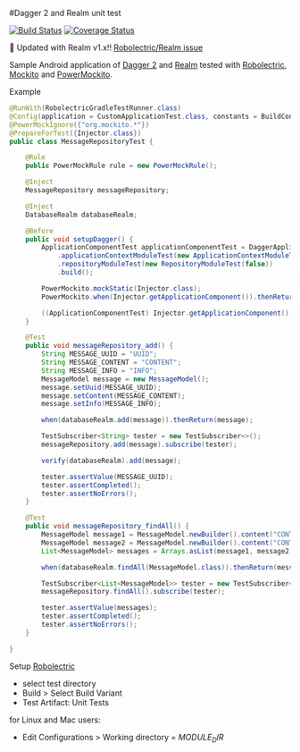 #Dagger 2 and Realm unit test

[![Build Status](https://travis-ci.org/niqdev/dagger-realm-test.svg?branch=master)](https://travis-ci.org/niqdev/dagger-realm-test)
[![Coverage Status](https://coveralls.io/repos/github/niqdev/dagger-realm-test/badge.svg?branch=master)](https://coveralls.io/github/niqdev/dagger-realm-test?branch=master)

:tada: Updated with Realm v1.x!! [Robolectric/Realm issue](https://github.com/robolectric/robolectric/issues/1389)

Sample Android application of [Dagger 2](http://google.github.io/dagger/) and [Realm](https://realm.io/docs/java/latest/) tested with [Robolectric](http://robolectric.org/), [Mockito](http://mockito.org/) and [PowerMockito](https://github.com/jayway/powermock).

Example
```java
@RunWith(RobolectricGradleTestRunner.class)
@Config(application = CustomApplicationTest.class, constants = BuildConfig.class, sdk = 21)
@PowerMockIgnore({"org.mockito.*"})
@PrepareForTest({Injector.class})
public class MessageRepositoryTest {

    @Rule
    public PowerMockRule rule = new PowerMockRule();

    @Inject
    MessageRepository messageRepository;

    @Inject
    DatabaseRealm databaseRealm;

    @Before
    public void setupDagger() {
        ApplicationComponentTest applicationComponentTest = DaggerApplicationComponentTest.builder()
            .applicationContextModuleTest(new ApplicationContextModuleTest())
            .repositoryModuleTest(new RepositoryModuleTest(false))
            .build();

        PowerMockito.mockStatic(Injector.class);
        PowerMockito.when(Injector.getApplicationComponent()).thenReturn(applicationComponentTest);

        ((ApplicationComponentTest) Injector.getApplicationComponent()).inject(this);
    }

    @Test
    public void messageRepository_add() {
        String MESSAGE_UUID = "UUID";
        String MESSAGE_CONTENT = "CONTENT";
        String MESSAGE_INFO = "INFO";
        MessageModel message = new MessageModel();
        message.setUuid(MESSAGE_UUID);
        message.setContent(MESSAGE_CONTENT);
        message.setInfo(MESSAGE_INFO);

        when(databaseRealm.add(message)).thenReturn(message);

        TestSubscriber<String> tester = new TestSubscriber<>();
        messageRepository.add(message).subscribe(tester);

        verify(databaseRealm).add(message);

        tester.assertValue(MESSAGE_UUID);
        tester.assertCompleted();
        tester.assertNoErrors();
    }

    @Test
    public void messageRepository_findAll() {
        MessageModel message1 = MessageModel.newBuilder().content("CONTENT1").build();
        MessageModel message2 = MessageModel.newBuilder().content("CONTENT2").build();
        List<MessageModel> messages = Arrays.asList(message1, message2);

        when(databaseRealm.findAll(MessageModel.class)).thenReturn(messages);

        TestSubscriber<List<MessageModel>> tester = new TestSubscriber<>();
        messageRepository.findAll().subscribe(tester);

        tester.assertValue(messages);
        tester.assertCompleted();
        tester.assertNoErrors();
    }

}
```

Setup [Robolectric](http://robolectric.org/getting-started/)

- select test directory
- Build > Select Build Variant
- Test Artifact: Unit Tests

for Linux and Mac users:

- Edit Configurations > Working directory = $MODULE_DIR$

<!--
Links/issues

- http://stackoverflow.com/questions/27036933/how-to-set-up-dagger-dependency-injection-from-scratch-in-android-project
- https://stackoverflow.com/questions/26939340/how-do-you-override-a-module-dependency-in-a-unit-test-with-dagger-2-0/29996385#29996385
- https://github.com/robolectric/robolectric/issues/1389
- https://github.com/google/dagger/issues/186#issuecomment-163309550
- https://github.com/google/dagger/issues/110
- https://stackoverflow.com/questions/29969913/creating-test-dependencies-when-using-dagger2
- http://stackoverflow.com/questions/29989245/android-unit-tests-with-dagger-2
- https://stackoverflow.com/questions/26939340/how-do-you-override-a-module-dependency-in-a-unit-test-with-dagger-2-0?lq=1
- https://github.com/realm/realm-java/blob/master/examples/unitTestExample/src/test/java/io/realm/examples/unittesting/ExampleRealmTest.java
- https://github.com/realm/realm-java/blob/master/examples/unitTestExample/src/test/java/io/realm/examples/unittesting/ExampleActivityTest.java
- https://github.com/robolectric/robolectric/issues/1389
- https://github.com/realm/realm-java/issues/904
- http://blog.sqisland.com/2015/12/mock-application-in-espresso.html
- https://artemzin.com/blog/how-to-mock-dependencies-in-unit-integration-and-functional-tests-dagger-robolectric-instrumentation/

-->
